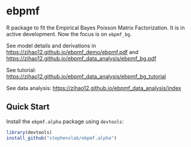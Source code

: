 # ebpmf
R package to fit the Empirical Bayes Poisson Matrix Factorization.  It is in active development. Now the focus is on `ebpmf_bg`. 

See model details and derivations in https://zihao12.github.io/ebpmf_demo/ebpmf.pdf and https://zihao12.github.io/ebpmf_data_analysis/ebpmf_bg.pdf

See tutorial: https://zihao12.github.io/ebpmf_data_analysis/ebpmf_bg_tutorial

See data analysis: https://zihao12.github.io/ebpmf_data_analysis/index

## Quick Start

Install the `ebpmf.alpha` package using `devtools`:

```R
library(devtools)
install_github("stephenslab/ebpmf.alpha")
```


